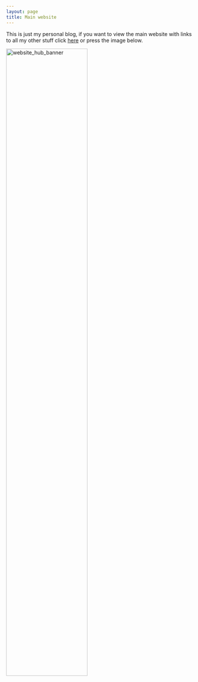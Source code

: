 ```yaml
---
layout: page
title: Main website
---
```


This is just my personal blog, if you want to view the main website with links
to all my other stuff click [here](https://lolei.github.io/) or press the image
below.

[<img src="{{ site.baseurl }}/images/website_hub_banner.png" alt="website_hub_banner" style="width: 66%;"/>](https://lolei.github.io/)
